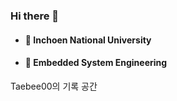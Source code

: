 ### Hi there 👋

- #### 🔭 Inchoen National University
- #### 🌱 Embedded System Engineering

Taebee00의 기록 공간
